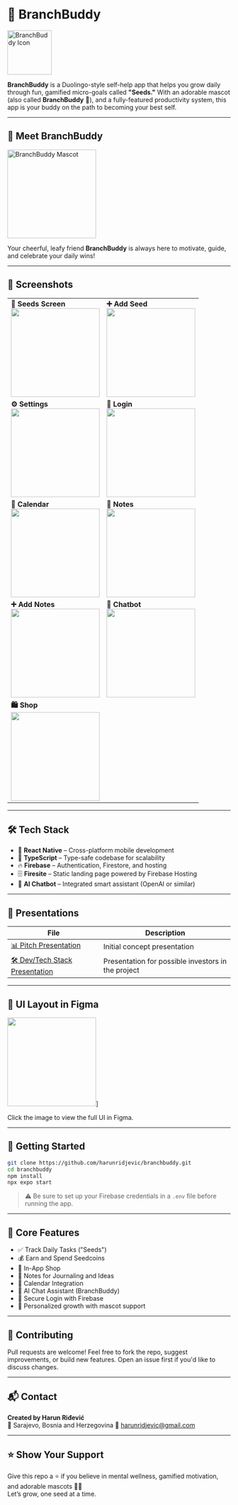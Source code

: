 
# 🌱 BranchBuddy

<img src="assets/app-icon.png" alt="BranchBuddy Icon" width="100"/>

**BranchBuddy** is a Duolingo-style self-help app that helps you grow daily through fun, gamified micro-goals called **"Seeds."** With an adorable mascot (also called **BranchBuddy** 🌿), and a fully-featured productivity system, this app is your buddy on the path to becoming your best self.

---

## 🧸 Meet BranchBuddy

<img src="assets/mascot.png" alt="BranchBuddy Mascot" width="200"/>

Your cheerful, leafy friend **BranchBuddy** is always here to motivate, guide, and celebrate your daily wins!

---

## 📱 Screenshots

<table>
  <tr>
    <td><strong>🌱 Seeds Screen</strong><br><img src="assets/screens/seeds.png" width="200"/></td>
    <td><strong>➕ Add Seed</strong><br><img src="assets/screens/add-seed.png" width="200"/></td>
  </tr>
  <tr>
    <td><strong>⚙️ Settings</strong><br><img src="assets/screens/settings.png" width="200"/></td>
    <td><strong>🔐 Login</strong><br><img src="assets/screens/login.png" width="200"/></td>
  </tr>
  <tr>
    <td><strong>📆 Calendar</strong><br><img src="assets/screens/calendar.png" width="200"/></td>
    <td><strong>📝 Notes</strong><br><img src="assets/screens/notes.png" width="200"/></td>
  </tr>
  <tr>
    <td><strong>➕ Add Notes</strong><br><img src="assets/screens/add-notes.png" width="200"/></td>
    <td><strong>💬 Chatbot</strong><br><img src="assets/screens/chatbot.png" width="200"/></td>
  </tr>
  <tr>
    <td><strong>🛍️ Shop</strong><br><img src="assets/screens/shop.png" width="200"/></td>
    <td></td>
  </tr>
</table>

---

## 🛠️ Tech Stack

- 📱 **React Native** – Cross-platform mobile development
- 🔡 **TypeScript** – Type-safe codebase for scalability
- 🔥 **Firebase** – Authentication, Firestore, and hosting
- 🗄️ **Firesite** – Static landing page powered by Firebase Hosting
- 🤖 **AI Chatbot** – Integrated smart assistant (OpenAI or similar)

---

## 🧩 Presentations

| File | Description |
|------|-------------|
| [📊 Pitch Presentation](assets/presentations/1.pptx) | Initial concept presentation |
| [🛠 Dev/Tech Stack Presentation](assets/presentations/2.pptx) | Presentation for possible investors in the project |

---

## 🧠 UI Layout in Figma

[<img src="assets/figma.png" width="200"/>](https://www.figma.com/design/DvUyBcEx6ETnsRFGDe05xY/UI?node-id=0-1&m=dev&t=FxIDu4nnl8Gd78Cq-1)]

Click the image to view the full UI in Figma.

---

## 🚀 Getting Started

```bash
git clone https://github.com/harunridjevic/branchbuddy.git
cd branchbuddy
npm install
npx expo start
```

> ⚠️ Be sure to set up your Firebase credentials in a `.env` file before running the app.

---

## 🌟 Core Features

- ✅ Track Daily Tasks ("Seeds")
- 💰 Earn and Spend Seedcoins
- 🛒 In-App Shop
- 📔 Notes for Journaling and Ideas
- 📆 Calendar Integration
- 💬 AI Chat Assistant (BranchBuddy)
- 🔐 Secure Login with Firebase
- 🌿 Personalized growth with mascot support

---

## 🤝 Contributing

Pull requests are welcome! Feel free to fork the repo, suggest improvements, or build new features. Open an issue first if you'd like to discuss changes.

---

## 📬 Contact

**Created by Harun Riđević**  
📍 Sarajevo, Bosnia and Herzegovina
📧 [harunridjevic@gmail.com](mailto:harunridjevic@gmail.com)

---

## ⭐️ Show Your Support

Give this repo a ⭐️ if you believe in mental wellness, gamified motivation, and adorable mascots 🌿💚  
Let’s grow, one seed at a time.
